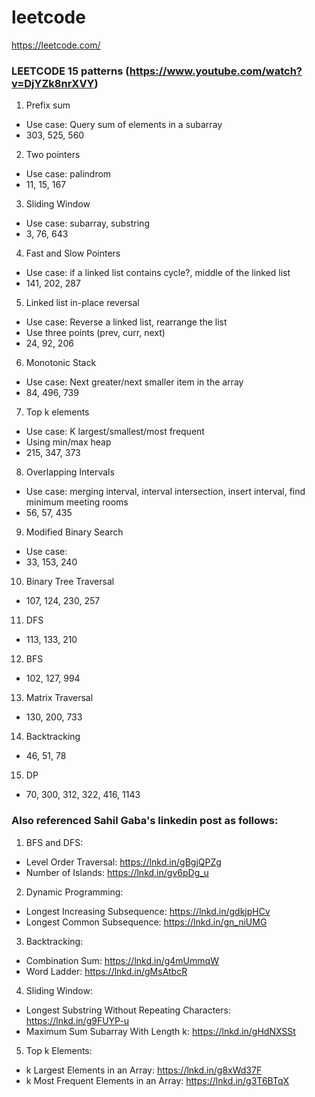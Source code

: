# leetcode
https://leetcode.com/

### LEETCODE 15 patterns (https://www.youtube.com/watch?v=DjYZk8nrXVY)

1. Prefix sum
- Use case: Query sum of elements in a subarray
- 303, 525, 560

2. Two pointers
- Use case: palindrom
- 11, 15, 167

3. Sliding Window
- Use case: subarray, substring
- 3, 76, 643

4. Fast and Slow Pointers
- Use case: if a linked list contains cycle?, middle of the linked list
- 141, 202, 287

5. Linked list in-place reversal
- Use case: Reverse a linked list, rearrange the list
- Use three points (prev, curr, next)
- 24, 92, 206

6. Monotonic Stack
- Use case: Next greater/next smaller item in the array
- 84, 496, 739

7. Top k elements
- Use case: K largest/smallest/most frequent
- Using min/max heap
- 215, 347, 373

8. Overlapping Intervals
- Use case: merging interval, interval intersection, insert interval, find minimum meeting rooms
- 56, 57, 435

9. Modified Binary Search
- Use case: 
- 33, 153, 240

10. Binary Tree Traversal
- 107, 124, 230, 257

11. DFS
- 113, 133, 210

12. BFS
- 102, 127, 994

13. Matrix Traversal
- 130, 200, 733

14. Backtracking
- 46, 51, 78

15. DP
- 70, 300, 312, 322, 416, 1143


### Also referenced Sahil Gaba's linkedin post as follows:
1. BFS and DFS:
- Level Order Traversal: https://lnkd.in/gBgjQPZg
- Number of Islands: https://lnkd.in/gv6pDg_u

2. Dynamic Programming:
- Longest Increasing Subsequence: https://lnkd.in/gdkjpHCv
- Longest Common Subsequence: https://lnkd.in/gn_niUMG

3. Backtracking:
- Combination Sum: https://lnkd.in/g4mUmmqW
- Word Ladder: https://lnkd.in/gMsAtbcR

4. Sliding Window: 
- Longest Substring Without Repeating Characters: https://lnkd.in/g9FUYP-u
- Maximum Sum Subarray With Length k: https://lnkd.in/gHdNXSSt

5. Top k Elements:
- k Largest Elements in an Array: https://lnkd.in/g8xWd37F
- k Most Frequent Elements in an Array: https://lnkd.in/g3T6BTqX